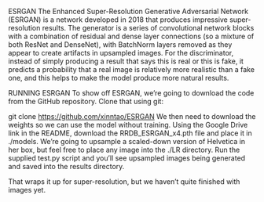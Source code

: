 

<!--
 * @version:
 * @Author:  StevenJokess https://github.com/StevenJokess
 * @Date: 2020-12-06 20:15:19
 * @LastEditors:  StevenJokess https://github.com/StevenJokess
 * @LastEditTime: 2020-12-06 20:18:19
 * @Description:
 * @TODO::
 * @Reference:https://learning.oreilly.com/library/view/programming-pytorch-for/9781492045342/ch09.html#idm45762347307368s
-->
ESRGAN
The Enhanced Super-Resolution Generative Adversarial Network (ESRGAN) is a network developed in 2018 that produces impressive super-resolution results. The generator is a series of convolutional network blocks with a combination of residual and dense layer connections (so a mixture of both ResNet and DenseNet), with BatchNorm layers removed as they appear to create artifacts in upsampled images. For the discriminator, instead of simply producing a result that says this is real or this is fake, it predicts a probability that a real image is relatively more realistic than a fake one, and this helps to make the model produce more natural results.

RUNNING ESRGAN
To show off ESRGAN, we’re going to download the code from the GitHub repository. Clone that using git:

git clone https://github.com/xinntao/ESRGAN
We then need to download the weights so we can use the model without training. Using the Google Drive link in the README, download the RRDB_ESRGAN_x4.pth file and place it in ./models. We’re going to upsample a scaled-down version of Helvetica in her box, but feel free to place any image into the ./LR directory. Run the supplied test.py script and you’ll see upsampled images being generated and saved into the results directory.

That wraps it up for super-resolution, but we haven’t quite finished with images yet.
